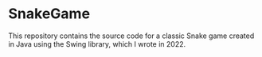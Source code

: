 # SnakeGame
This repository contains the source code for a classic Snake game created in Java using the Swing library, which I wrote in 2022.
